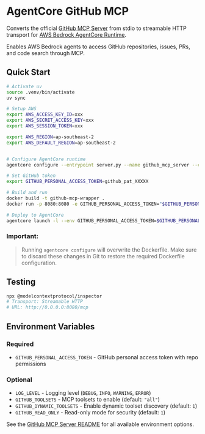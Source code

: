 # AgentCore GitHub MCP

Converts the official [GitHub MCP Server](https://github.com/github/github-mcp-server) from stdio to streamable HTTP transport for [AWS Bedrock AgentCore Runtime](https://docs.aws.amazon.com/bedrock-agentcore/latest/devguide/agents-tools-runtime.html). 

Enables AWS Bedrock agents to access GitHub repositories, issues, PRs, and code search through MCP.

## Quick Start

```bash
# Activate uv
source .venv/bin/activate
uv sync

# Setup AWS
export AWS_ACCESS_KEY_ID=xxx
export AWS_SECRET_ACCESS_KEY=xxx
export AWS_SESSION_TOKEN=xxx

export AWS_REGION=ap-southeast-2 
export AWS_DEFAULT_REGION=ap-southeast-2


# Configure AgentCore runtime
agentcore configure --entrypoint server.py --name github_mcp_server --container-runtime docker --protocol MCP

# Set GitHub token
export GITHUB_PERSONAL_ACCESS_TOKEN=github_pat_XXXXX

# Build and run
docker build -t github-mcp-wrapper .
docker run -p 8080:8080 -e GITHUB_PERSONAL_ACCESS_TOKEN="$GITHUB_PERSONAL_ACCESS_TOKEN" github-mcp-wrapper

# Deploy to AgentCore
agentcore launch -l --env GITHUB_PERSONAL_ACCESS_TOKEN=$GITHUB_PERSONAL_ACCESS_TOKEN
```
### Important:
> Running `agentcore configure` will overwrite the Dockerfile. Make sure to discard these changes in Git to restore the required Dockerfile configuration.

## Testing

```bash
npx @modelcontextprotocol/inspector
# Transport: Streamable HTTP
# URL: http://0.0.0.0:8080/mcp
```

## Environment Variables

### Required
- `GITHUB_PERSONAL_ACCESS_TOKEN` - GitHub personal access token with repo permissions

### Optional
- `LOG_LEVEL` - Logging level (`DEBUG`, `INFO`, `WARNING`, `ERROR`)
- `GITHUB_TOOLSETS` - MCP toolsets to enable (default: `"all"`)
- `GITHUB_DYNAMIC_TOOLSETS` - Enable dynamic toolset discovery (default: `1`)
- `GITHUB_READ_ONLY` - Read-only mode for security (default: `1`)

See the [GitHub MCP Server README](https://github.com/github/github-mcp-server/blob/main/README.md) for all available environment options.
